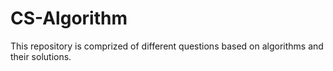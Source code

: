 # CS-Algorithm
This repository is comprized of different questions based on algorithms and their solutions.
